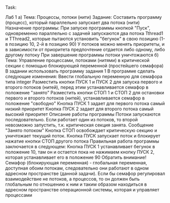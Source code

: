 Task:

Лаб 1
а) Тема: Процессы, потоки (нити)
Задание: Составить программу (процесс), который параллельно запускает два потока (нити)
Назначение программы:
При запуске программы кнопкой "Пуск", одновременно параллельно с задачей запускаются два потока Tthread1 и TThread2, которые пытаются установить "бегунок" в свою позицию (1-в позицию 10, 2-й в позицию 90) 
У потоков можно менять приоритеты, и в зависимости от приоритета предпочтение отдается либо одному, либо другому потоку 
При завершение программы потоки уничтожаются 
б) Тема: Управление процессами, потоками (нитями) в критической секции с помощью блокирующей переменной (простейшего семафора) 
В задании использовать программу задания 1 
В программе сделать следующие изменения: 
Ввести глобальную переменную для семафора типа integer 
Разместить кнопки ПУСК 1 и ПУСК 2 для запуска первого и второго потоков (нитей), перед этим устанавливается семафор в положение "занято" 
Разместить кнопки СТОП 1 и СТОП 2 для остановки первого и второго потоков (нитей), устанавливается семафор в положение "свободно" 
Кнопка ПУСК 1 задает для первого потока самый низкий приоритет 
Кнопка ПУСК 2 задает для второго потока самый высокий приоритет 
Описание работы программы 
Потоки запускаются последовательно. Если работает один из потоков, то второй невозможно запустить, т.к. критическая секция занята. Сообщение "Занято потоком" 
Кнопка СТОП освобождает критическую секцию и уничтожает текущий поток. 
Кнопка ПУСК запускает поток и блокирует нажатие кнопки СТОП другого потока 
Правильная работа программы заключается в следующем: Кнопка ПУСК 1 устанавливает бегунок в положение 10, там он и остается пока не нажимаем кнопку ПУСК 2, которая устанавливает его в положение 90 
Обратить внимание! Семафор (блокирующая переменная) - глобальная переменная, доступная обоим потокам, следовательно они работают в одном адресном пространстве (данной задачи). 
Если бы семафор регулировал взаимодействие не потоков, а процессов, то он должен быть глобальным по отношению к ним и таким образом находиться в адресном пространстве операционной системы, которая и управляет процессами

